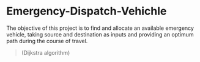 # Emergency-Dispatch-Vehichle
The objective of this project is to find and allocate an available emergency vehicle, taking source and destination as inputs and providing an optimum path during the course of travel.
>(Dijkstra algorithm)
